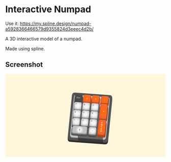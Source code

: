 # Interactive Numpad



Use it: https://my.spline.design/numpad-a5928366466579d9355824d3eeec4d2b/

A 3D interactive model of a numpad.

Made using spline.


## Screenshot

![App Screenshot](https://github.com/EmpSwarup/numpad-spline/blob/main/Numpad@1-1536x794.jpg?raw=true)

